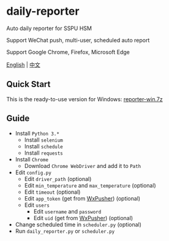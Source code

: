 # daily-reporter

Auto daily reporter for SSPU HSM

Support WeChat push, multi-user, scheduled auto report

Support Google Chrome, Firefox, Microsoft Edge

[English](README.md) | [中文](README_zh-cn.md)

## Quick Start

This is the ready-to-use version for Windows: [reporter-win.7z](https://github.com/ReekyStive/daily-reporter/releases/download/v1.4/reporter-win.7z)

## Guide

- Install `Python 3.*`
  - Install `selenium`
  - Install `schedule`
  - Install `requests`
- Install `Chrome`
  - Download `Chrome WebDriver` and add it to `Path`
- Edit `config.py`
  - Edit `driver_path` (optional)
  - Edit `min_temperature` and `max_temperature` (optional)
  - Edit `timeout` (optional)
  - Edit `app_token` (get from [WxPusher](https://wxpusher.zjiecode.com/)) (optional)
  - Edit `users`
    - Edit `username` and `password`
    - Edit `uid` (get from [WxPusher](https://wxpusher.zjiecode.com/)) (optional)
- Change scheduled time in `scheduler.py` (optional)
- Run `daily_reporter.py` or `scheduler.py`
